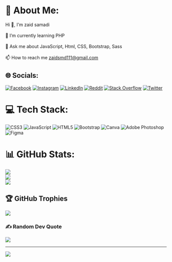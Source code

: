 # 💫 About Me:
Hi 👋, I'm zaid samadi<br><br>🌱 I’m currently learning PHP<br><br>💬 Ask me about JavaScript, Html, CSS, Bootstrap, Sass<br><br>📫 How to reach me zaidsmd111@gmail.com


## 🌐 Socials:
[![Facebook](https://img.shields.io/badge/Facebook-%231877F2.svg?logo=Facebook&logoColor=white)](https://facebook.com/zaid.samadi.752) [![Instagram](https://img.shields.io/badge/Instagram-%23E4405F.svg?logo=Instagram&logoColor=white)](https://instagram.com/szaid.03) [![LinkedIn](https://img.shields.io/badge/LinkedIn-%230077B5.svg?logo=linkedin&logoColor=white)](https://linkedin.com/in/zaid-samadi-b95281217) [![Reddit](https://img.shields.io/badge/Reddit-%23FF4500.svg?logo=Reddit&logoColor=white)](https://reddit.com/user/zaidsmd) [![Stack Overflow](https://img.shields.io/badge/-Stackoverflow-FE7A16?logo=stack-overflow&logoColor=white)](https://stackoverflow.com/users/15868144) [![Twitter](https://img.shields.io/badge/Twitter-%231DA1F2.svg?logo=Twitter&logoColor=white)](https://twitter.com/z_s_m_d) 

# 💻 Tech Stack:
![CSS3](https://img.shields.io/badge/css3-%231572B6.svg?style=for-the-badge&logo=css3&logoColor=white) ![JavaScript](https://img.shields.io/badge/javascript-%23323330.svg?style=for-the-badge&logo=javascript&logoColor=%23F7DF1E) ![HTML5](https://img.shields.io/badge/html5-%23E34F26.svg?style=for-the-badge&logo=html5&logoColor=white) ![Bootstrap](https://img.shields.io/badge/bootstrap-%23563D7C.svg?style=for-the-badge&logo=bootstrap&logoColor=white) ![Canva](https://img.shields.io/badge/Canva-%2300C4CC.svg?style=for-the-badge&logo=Canva&logoColor=white) ![Adobe Photoshop](https://img.shields.io/badge/adobephotoshop-%2331A8FF.svg?style=for-the-badge&logo=adobephotoshop&logoColor=white) 	![Figma](https://img.shields.io/badge/figma-%23F24E1E.svg?style=for-the-badge&logo=figma&logoColor=white)
# 📊 GitHub Stats:
![](https://github-readme-stats.vercel.app/api?username=zaidsmd&theme=dark&hide_border=true&include_all_commits=false&count_private=false)<br/>
![](https://github-readme-streak-stats.herokuapp.com/?user=zaidsmd&theme=dark&hide_border=true)<br/>
![](https://github-readme-stats.vercel.app/api/top-langs/?username=zaidsmd&theme=dark&hide_border=true&include_all_commits=false&count_private=false&layout=compact)

## 🏆 GitHub Trophies
![](https://github-profile-trophy.vercel.app/?username=zaidsmd&theme=onedark&no-frame=false&no-bg=true&margin-w=4)

### ✍️ Random Dev Quote
![](https://quotes-github-readme.vercel.app/api?type=horizontal&theme=dark)

---
[![](https://visitcount.itsvg.in/api?id=zaidsmd&icon=1&color=0)](https://visitcount.itsvg.in)

